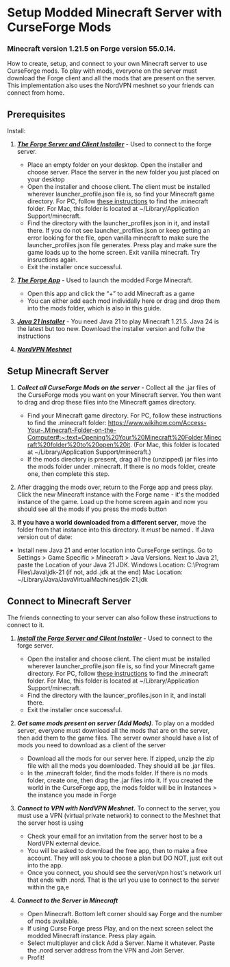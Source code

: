 # Setup Modded Minecraft Server with CurseForge Mods
### Minecraft version 1.21.5 on Forge version 55.0.14.
How to create, setup, and connect to your own Minecraft server to use CurseForge mods. To play with mods, everyone on the server must download the Forge client and all the mods that are present on the server. This implementation also uses the NordVPN meshnet so your friends can connect from home.

## **Prerequisites**
Install:
1. ***[The Forge Server and Client Installer](https://maven.minecraftforge.net/net/minecraftforge/forge/1.21.5-55.0.12/forge-1.21.5-55.0.12-installer.jar)*** - Used to connect to the forge server. 
   - Place an empty folder on your desktop. Open the installer and choose server. Place the server in the new folder you just placed on your desktop
   - Open the installer and choose client. The client must be installed wherever launcher_profile.json file is, so find your Minecraft game directory. For PC, follow [these instructions](https://www.wikihow.com/Access-Your-.Minecraft-Folder-on-the-Computer#:~:text=Opening%20Your%20Minecraft%20Folder,Minecraft%20folder%20to%20open%20it.) to find the .minecraft folder. For Mac, this folder is located at ~/Library/Application Support/minecraft.
   - Find the directory with the launcher_profiles.json in it, and install there. If you do not see launcher_profiles.json or keep getting an error looking for the file, open vanilla minecraft to make sure the launcher_profiles.json file generates. Press play and make sure the game loads up to the home screen. Exit vanilla minecraft. Try insructions again.
   - Exit the installer once successful.

2. ***[The Forge App](https://www.curseforge.com/download/app)*** - Used to launch the modded Forge Minecraft. 
   - Open this app and click the “+” to add Minecraft as a game
   - You can either add each mod individally here or drag and drop them into the mods folder, which is also in this guide.

3. ***[Java 21 Installer](https://www.oracle.com/java/technologies/downloads/#jdk21-windows)*** - You need Java 21 to play Minecraft 1.21.5. Java 24 is the latest but too new. Download the installer version and follw the instructions

4. ***[NordVPN Meshnet]()***



## **Setup Minecraft Server**
1. ***Collect all CurseForge Mods on the server*** - Collect all the .jar files of the CurseForge mods you want on your Minecraft server. You then want to drag and drop these files into the Minecraft games directory.
   - Find your Minecraft game directory. For PC, follow these instructions to find the .minecraft folder: https://www.wikihow.com/Access-Your-.Minecraft-Folder-on-the-Computer#:~:text=Opening%20Your%20Minecraft%20Folder,Minecraft%20folder%20to%20open%20it. (For Mac, this folder is located at ~/Library/Application Support/minecraft.)
   - If the mods directory is present, drag all the (unzipped) jar files into the mods folder under .minecraft. If there is no mods folder, create one, then complete this step.

3. After dragging the mods over, return to the Forge app and press play. Click the new Minecraft instance with the Forge name - it's the modded instance of the game.
Load up the home screen again and now you should see all the mods if you press the mods button

4. **If you have a world downloaded from a different server**, move the <world> folder from that instance into this directory. It *must* be named <world>.
  If Java version out of date:
  - Install new Java 21 and enter location into CurseForge settings. Go to Settings > Game Specific > Minecraft > Java Versions. Next to Java 21, paste the Location of your Java 21 JDK.
  Windows Location: C:\Program Files\Java\jdk-21 (if not, add .jdk at the end)
  Mac Location: ~/Library/Java/JavaVirtualMachines/jdk-21.jdk



## **Connect to Minecraft Server**
The friends connecting to your server can also follow these instructions to connect to it.

1. ***[Install the Forge Server and Client Installer](https://maven.minecraftforge.net/net/minecraftforge/forge/1.21.5-55.0.12/forge-1.21.5-55.0.12-installer.jar)*** - Used to connect to the forge server. 
   - Open the installer and choose client. The client must be installed wherever launcher_profile.json file is, so find your Minecraft game directory. For PC, follow [these instructions](https://www.wikihow.com/Access-Your-.Minecraft-Folder-on-the-Computer#:~:text=Opening%20Your%20Minecraft%20Folder,Minecraft%20folder%20to%20open%20it.) to find the .minecraft folder. For Mac, this folder is located at ~/Library/Application Support/minecraft.
   - Find the directory with the launcer_profiles.json in it, and install there.
   - Exit the installer once successful.

2. ***Get same mods present on server (Add Mods)***. To play on a modded server, everyone must download all the mods that are on the server, then add them to the game files. The server owner should have a list of mods you need to download as a client of the server
   - Download all the mods for our server here. If zipped, unzip the zip file with all the mods you downloaded. They should all be .jar files.
   - In the .minecraft folder, find the mods folder. If there is no mods folder, create one, then drag the .jar files into it.  If you created the world in the CurseForge app, the mods folder will be in Instances > the instance you made in Forge

3. ***Connect to VPN with NordVPN Meshnet.*** To connect to the server, you must use a VPN (virtual private network) to connect to the Meshnet that the server host is using
   - Check your email for an invitation from the server host to be a NordVPN external device.
   - You will be asked to download the free app, then to make a free account. They will ask you to choose a plan but DO NOT, just exit out into the app.
   - Once you connect, you should see the server/vpn host's network url that ends with .nord. That is the url you use to connect to the server within the ga,e 

5. ***Connect to the Server in Minecraft***
   - Open Minecraft. Bottom left corner should say Forge and the number of mods available.
   - If using Curse Forge press Play, and on the next screen select the modded Minecraft instance. Press play again.
   - Select multiplayer and click Add a Server. Name it whatever. Paste the .nord server address from the VPN and Join Server.
   - Profit!

